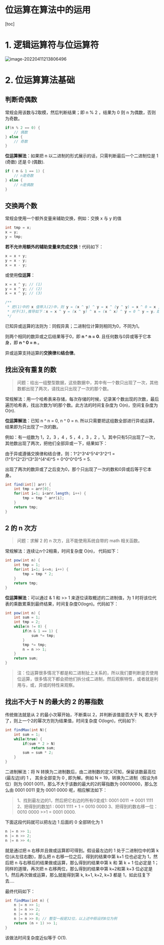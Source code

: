 # 位运算在算法中的运用

[toc]

# 1. 逻辑运算符与位运算符

![image-20220411213806496](https://s2.loli.net/2022/04/11/KkZzhTREWDp4tAH.png)



# 2. 位运算算法基础

## 判断奇偶数

常规会用该数与2取模，然后判断结果；即 n % 2 ，结果为 0 则 n 为偶数，否则为奇数。

```java
if(n % 2 == 0) { 
    // 偶数 
} else { 
    // 奇数 
}
```

**位运算解法**：如果把 n 以二进制的形式展示的话，只需判断最后一个二进制位是 1 (奇数) 还是 0 (偶数).

```java
if ( n & 1 == 1) { 
    // n是奇数 
} else { 
    // n是偶数 
}
```



## 交换两个数

常规会使用一个额外变量来辅助交换，例如：交换 x 与 y 的值

```java 
int tmp = x;
x = y;
y = tmp;
```

**若不允许用额外的辅助变量来完成交换**！代码如下：

```java
x = x + y;
y = x - y;
x = x - y;
```

或使用**位运算**：

```java
x = x ^ y; // (1)
y = x ^ y; // (2)
x = x ^ y; // (3)
 
/**
 * 把(1)中的 x 值带入(2)中，则 y = (x ^ y) ^ y = x ^ (y ^ y) = x ^ 0 = x , 即把 x 的值成功的赋给了 y.
 * 对于(3),推导如下：x = x ^ y = (x ^ y) ^ x = (x ^ x) ^ y = 0 ^ y = y，即把y的值成功的赋给了x.
 */
```

已知异或运算的法则为：同假异真；二进制位计算则相同为0，不同为1。

则两个相同的数异或之后结果等于0，即 **n ^** **n = 0**. 且任何数与0异或等于它本身，即 **n ^ 0 = n** 。

异或运算支持运算的**交换律**和**结合律**。



## 找出没有重复的数

> 问题：给出一组整型数据，这些数据中，其中有一个数只出现了一次，其他数都出现了两次，请找出只出现了一次的那个数。



常规解法：用一个哈希表来存储，每次存储的时候，记录某个数出现的次数，最后遍历哈希表，找出次数为1的那个数。此方法的时间复杂度为 O(n)，空间复杂度为 O(n).

**位运算解法**：已知 n ^ n = 0, n ^ 0 = n. 所以只需要把这组数全部进行异或运算，结果即为只出现了一次的数。

例如：有一组数为 1，2，3 ，4 ，5 ，4 ，3 ，2 ，1。其中只有5只出现了一次，其他数出现了两次，把他们全部异或一下，结果如下：

由于异或遵循交换律和结合律，则：1^2^3^4^5^4^3^2^1 = (1^1)^(2^2)^(3^3)^(4^4)^5 = 0^0^0^0^5 = 5.

出现了两次的数异或了之后变为0，那个只出现了一次的数和0异或后等于它本身。

```java
int find(int[] arr) {
    int tmp = arr[0];
    for(int i=1; i<arr.length; i++) {
        tmp = tmp ^ arr[i];
    }
    return tmp;
}

```



## 2 的 n 次方

> 问题：求解 2 的 n 次方，且不能使用系统自带的 math 相关函数。
>
> 

常规解法：连续让n个2相乘，时间复杂度 O(n)， 代码如下：

```java
int pow(int n) {
	int tmp = 1;
    for(int i=1; i<=n; i++) {
    	tmp = tmp * 2;
    }
    return tmp;
}
```



**位运算解法**：可以通过 & 1 和 >> 1 来逐位读取概述的二进制值，为 1 时将该位代表的乘数累乘到最终结果，时间复杂度O(logn)。代码如下：

````java
int pow(int n) {
	int sum = 1;
    int tmp = 2;
    while(n != 0) {
    	if(n & 1 == 1) {
        	sum *= tmp;
        }
        tmp *= tmp;
        n = n >> 1;
    }
    return sum;
}
````

> 注：位运算很多情况下都是和二进制扯上关系的，所以我们要判断是否使用位运算，很多情况下都会把他们拆分成二进制，然后观察特性，或者就是利用与，或，异或的特性来观察。
>
> 



## 找出不大于 N 的最大的 2 的幂指数

传统做法就是从 2 的最小次幂开始，不断乘以 2，并判断该值是否大于 N, 若大于了，则上一个2的幂次方则为结果值，时间复杂度 O(logn)，代码如下:

```java
int findMax(int N){
    int sum = 1;
    while(true) {
    	if(sum * 2 > N)
            return sum;
        sum = sum * 2;
    }
}

```

二进制解法：将 N 转换为二进制数后，由二进制数的定义可知，保留该数最高位(最左边)的 1 ， 其余全部变为 0 , 即为解。例如 N = 19，转换为二进制（假设为8位）则为 0001 0011，那么不大于该数的最大的2的幂指数为 00010000，那么怎么由 0001 0011 变为 0001 0000 呢，相应解法如下：

>1、找到最左边的1，然后把它右边的所有0变成1: 0001 0011  ->  0001 1111
> 2、把得到的数加1 :  0001 1111 + 1 = 0010 0000
> 3、把得到的数右移一位： 0010 0000  >>1 = 0001 0000.

下面这段代码就可以把左边 1 后面的 0 全部转化为 1 

```java
n |= n >> 1;
n |= n >> 2;
n |= n >> 4;
```

就是通过把 n 右移并且做或运算即可得到。假设最左边的 1 处于二进制位中的第 k 位(从左往右数)，那么把 n 右移一位之后，得到的结果中第 k+1 位也必定为 1，然后把 n 与右移后的结果做或运算，那么得到的结果中第 k 和 第 k + 1 位必定是 1；同样的道理，再次把 n 右移两位，那么得到的结果中第 k+2和第 k+3 位必定是 1，然后再次做或运算，那么就能得到第 k, k+1, k+2, k+3 都是 1，如此往复下去….

最终代码如下：

````java
int findMax(int n) {
	n |= n >> 1;
    n |= n >> 2;
    n |= n >> 4;
    n |= n >> 8; // 整型一般是32位，以上述中假设的8位为例
    return (n + 1) >> 1;
}
````

该做法时间复杂度近似等于 O(1).







